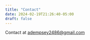 ```yaml
---
title: "Contact"
date: 2024-02-19T21:26:40-05:00
draft: false
---
```

Contact at adempsey2486@gmail.com

